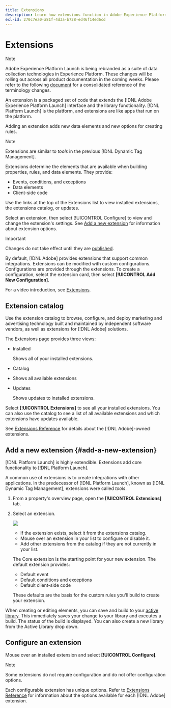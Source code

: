 ```yaml
---
title: Extensions
description: Learn how extensions function in Adobe Experience Platform Launch.
exl-id: 270c7ea0-a81f-4d3a-b728-ed46f14ed6cd
---
```

# Extensions

>[!NOTE]
>
>Adobe Experience Platform Launch is being rebranded as a suite of data collection technologies in Experience Platform. These changes will be rolling out across all product documentation in the coming weeks. Please refer to the following [document](../../../launch-name-updates) for a consolidated reference of the terminology changes.

An extension is a packaged set of code that extends the [!DNL Adobe Experience Platform Launch] interface and the library functionality. [!DNL Platform Launch] is the platform, and extensions are like apps that run on the platform.

Adding an extension adds new data elements and new options for creating rules.

>[!NOTE]
>
>Extensions are similar to _tools_ in the previous [!DNL Dynamic Tag Management].

Extensions determine the elements that are available when building properties, rules, and data elements. They provide:

* Events, conditions, and exceptions
* Data elements
* Client-side code

Use the links at the top of the Extensions list to view installed extensions, the extensions catalog, or updates.

Select an extension, then select [!UICONTROL Configure] to view and change the extension's settings. See [Add a new extension](#add-a-new-extension) for information about extension options.

>[!IMPORTANT]
>
>Changes do not take effect until they are [published](/help/launch-reference/publishing/overview.md).

By default, [!DNL Adobe] provides extensions that support common integrations. Extensions can be modified with custom configurations. Configurations are provided through the extensions. To create a configuration, select the extension card, then select **[!UICONTROL Add New Configuration]**.

For a video introduction, see [Extensions](../../../quick-start/videos.md).

## Extension catalog

Use the extension catalog to browse, configure, and deploy marketing and advertising technology built and maintained by independent software vendors, as well as extensions for [!DNL Adobe] solutions.

The Extensions page provides three views:

* Installed

  Shows all of your installed extensions.

* Catalog
* Shows all available extensions
* Updates

  Shows updates to installed extensions.

Select **[!UICONTROL Extensions]** to see all your installed extensions. You can also use the catalog to see a list of all available extensions and which extensions have updates available.

See [Extensions Reference](/help/extension-reference/web/overview.md) for details about the [!DNL Adobe]-owned extensions.

## Add a new extension {#add-a-new-extension}

[!DNL Platform Launch] is highly extendible. Extensions add core functionality to [!DNL Platform Launch].

A common use of extensions is to create integrations with other applications. In the predecessor of [!DNL Platform Launch], known as [!DNL Dynamic Tag Management], extensions were called _tools_.

1. From a property's overview page, open the **[!UICONTROL Extensions]** tab.
1. Select an extension.

   ![](/help/assets/extensions.png)

   * If the extension exists, select it from the extensions catalog.
   * Mouse over an extension in your list to configure or disable it.
   * Add other extensions from the catalog if they are not currently in your list.

   The Core extension is the starting point for your new extension. The default extension provides:

   * Default event
   * Default conditions and exceptions
   * Default client-side code

   These defaults are the basis for the custom rules you'll build to create your extension.

When creating or editing elements, you can save and build to your [active library](../../publishing/libraries.md#active-library). This immediately saves your change to your library and executes a build. The status of the build is displayed. You can also create a new library from the Active Library drop down.

## Configure an extension

Mouse over an installed extension and select **[!UICONTROL Configure]**.

>[!NOTE]
>
>Some extensions do not require configuration and do not offer configuration options.

Each configurable extension has unique options. Refer to [Extensions Reference](../../../extension-reference/web/overview.md) for information about the options available for each [!DNL Adobe] extension.
